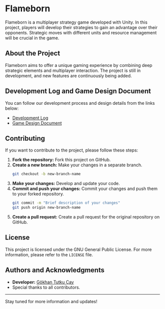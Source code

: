 # Flameborn

Flameborn is a multiplayer strategy game developed with Unity. In this project, players will develop their strategies to gain an advantage over their opponents. Strategic moves with different units and resource management will be crucial in the game.

## About the Project

Flameborn aims to offer a unique gaming experience by combining deep strategic elements and multiplayer interaction. The project is still in development, and new features are continuously being added.

## Development Log and Game Design Document

You can follow our development process and design details from the links below:

- [Development Log](https://github.com/gkhanC/flameborn-game/blob/dev/documents/diaries/daily-log.md)
- [Game Design Document](https://github.com/gkhanC/flameborn-game/blob/dev/documents/game-desing-doc-flameborn.md)

## Contributing

If you want to contribute to the project, please follow these steps:

1. **Fork the repository:** Fork this project on GitHub.
2. **Create a new branch:** Make your changes in a separate branch.
    ```bash
    git checkout -b new-branch-name
    ```
3. **Make your changes:** Develop and update your code.
4. **Commit and push your changes:** Commit your changes and push them to your forked repository.
    ```bash
    git commit -m "Brief description of your changes"
    git push origin new-branch-name
    ```
5. **Create a pull request:** Create a pull request for the original repository on GitHub.

## License

This project is licensed under the GNU General Public License. For more information, please refer to the `LICENSE` file.

## Authors and Acknowledgments

- **Developer:** [Gökhan Tutku Çay](https://github.com/gkhanC)
- Special thanks to all contributors.

---

Stay tuned for more information and updates!
